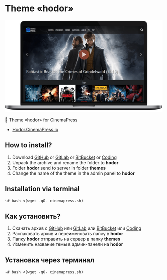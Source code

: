 # Theme «hodor»

![Theme «hodor» for CinemaPress](https://raw.githubusercontent.com/CinemaPress/Theme-Hodor/master/screenshot.png "Theme «hodor» for CinemaPress")

:art: Theme «hodor» for CinemaPress

- [Hodor.CinemaPress.io](http://Hodor.CinemaPress.io/)

## How to install?
1. Download [GitHub](https://github.com/CinemaPress/Theme-Hodor/archive/master.zip) or [GitLab](https://gitlab.com/CinemaPress/Theme-Hodor/repository/archive.zip) or [BitBucket](https://bitbucket.org/cinemapress/theme-hodor/get/master.zip) or [Coding](https://coding.net/u/CinemaPress/p/Theme-Hodor/git/archive/master.zip)
2. Unpack the archive and rename the folder to **hodor**
3. Folder **hodor** send to server in folder **themes**
4. Change the name of the theme in the admin panel to **hodor**

## Installation via terminal
```
~# bash <(wget -qO- cinemapress.sh)
```

## Как установить?
1. Скачать архив с [GitHub](https://github.com/CinemaPress/Theme-Hodor/archive/master.zip) или [GitLab](https://gitlab.com/CinemaPress/Theme-Hodor/repository/archive.zip) или [BitBucket](https://bitbucket.org/cinemapress/theme-hodor/get/master.zip) или [Coding](https://coding.net/u/CinemaPress/p/Theme-Hodor/git/archive/master.zip)
2. Распаковать архив и переименовать папку в **hodor**
3. Папку **hodor** отправить на сервер в папку **themes**
4. Изменить название темы в админ-панели на **hodor**

## Установка через терминал
```
~# bash <(wget -qO- cinemapress.sh)
```